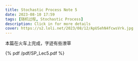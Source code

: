 ```yaml
---
title: Stochastic Process Note 5
date: 2023-08-10 17:59
tags: [随机过程, Stochastic Process]
description: Click in for more details
cover: https://s2.loli.net/2023/08/12/ApUSehN4fcwsVrk.jpg
---
```



本篇在火车上完成，字迹有些潦草

{% pdf /pdf/SP_Lec5.pdf %}